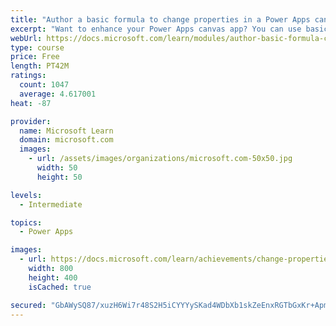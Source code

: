 ```yaml
---
title: "Author a basic formula to change properties in a Power Apps canvas app"
excerpt: "Want to enhance your Power Apps canvas app? You can use basic formulas to make changes to control properties.  This will include changing the format, position, simple calculations, and implementing conditional formatting."
webUrl: https://docs.microsoft.com/learn/modules/author-basic-formula-change-properties-powerapps/
type: course
price: Free
length: PT42M
ratings:
  count: 1047
  average: 4.617001
heat: -87

provider:
  name: Microsoft Learn
  domain: microsoft.com
  images:
    - url: /assets/images/organizations/microsoft.com-50x50.jpg
      width: 50
      height: 50

levels:
  - Intermediate

topics:
  - Power Apps

images:
  - url: https://docs.microsoft.com/learn/achievements/change-properties-social.png
    width: 800
    height: 400
    isCached: true

secured: "GbAWySQ87/xuzH6Wi7r48S2H5iCYYYySKad4WDbXb1skZeEnxRGTbGxKr+ApmFX5muZP5qVHvUuG/qRAApVs0DFKXhL/9VaKgGksD3LjdDG1m/A4AOdwNKEWr5RuZELw2TVySxMD2z48zcGx/RcqyP7HVdrWGhaaOYYcS7rizY4npSVyHJPPaPnCTmy2Gh/6/q8BrobbnN7k/XLFDG+iNTxPNAU4Z3K6fcuBaVkc22TDwMR6S1CLxnGoQlVjwwox+CN2V9u4rBOFSiedPoyc+Muvgfce4rc+L+npo1QvKJDNicS3cdJvO7jcMRiKnMyAXZYXR7n6CNN0PIuQvLzttWU9JMjLWf0ECNvIGLkmdErfdneYlcOuRb4hlszY5B4fi5JRAjP5bZuH+MGXVoDjL4idQG9a/8+PKL+Hx/2mBzw=;a5p4h7HiOqtFI8YwxW6NgA=="
---
```


